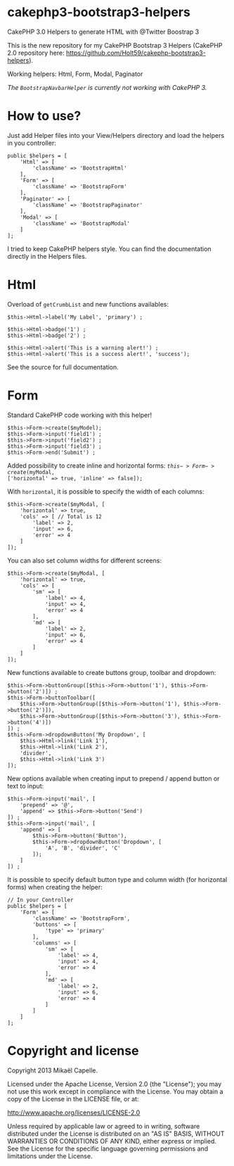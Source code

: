 cakephp3-bootstrap3-helpers
===========================

CakePHP 3.0 Helpers to generate HTML with @Twitter Boostrap 3

This is the new repository for my CakePHP Bootstrap 3 Helpers (CakePHP 2.0 repository here: https://github.com/Holt59/cakephp-bootstrap3-helpers).

Working helpers: Html, Form, Modal, Paginator

<i>The <code>BootstrapNavbarHelper</code> is currently not working with CakePHP 3.</i>

How to use?
===========

Just add Helper files into your View/Helpers directory and load the helpers in you controller:
<pre><code>public $helpers = [
    'Html' => [
        'className' => 'BootstrapHtml'
    ],
    'Form' => [
        'className' => 'BootstrapForm'
    ],
    'Paginator' => [
        'className' => 'BootstrapPaginator'
    ],
    'Modal' => [
        'className' => 'BootstrapModal'
    ]
];</code></pre>

I tried to keep CakePHP helpers style. You can find the documentation directly in the Helpers files.

Html
====

Overload of <code>getCrumbList</code> and new functions availables:

<pre><code>$this->Html->label('My Label', 'primary') ;

$this->Html->badge('1') ;
$this->Html->badge('2') ;

$this->Html->alert('This is a warning alert!') ;
$this->Html->alert('This is a success alert!', 'success');</code></pre>

See the source for full documentation.

Form
====

Standard CakePHP code working with this helper!

<pre><code>$this->Form->create($myModel);
$this->Form->input('field1') ;
$this->Form->input('field2') ;
$this->Form->input('field3') ;
$this->Form->end('Submit') ;</code></pre>

Added possibility to create inline and horizontal forms: <code>$this->Form->create($myModal, ['horizontal' => true, 'inline' => false]);</code>

With <code>horizontal</code>, it is possible to specify the width of each columns:
<pre><code>$this->Form->create($myModal, [
    'horizontal' => true,
    'cols' => [ // Total is 12
        'label' => 2,
        'input' => 6,
        'error' => 4
    ]
]);</code></pre>

You can also set column widths for different screens:
<pre><code>$this->Form->create($myModal, [
    'horizontal' => true,
    'cols' => [ 
        'sm' => [
            'label' => 4,
            'input' => 4,
            'error' => 4
        ],
        'md' => [
            'label' => 2,
            'input' => 6,
            'error' => 4
        ]
    ]
]);</code></pre>

New functions available to create buttons group, toolbar and dropdown:
<pre><code>$this->Form->buttonGroup([$this->Form->button('1'), $this->Form->button('2')]) ;
$this->Form->buttonToolbar([
    $this->Form->buttonGroup([$this->Form->button('1'), $this->Form->button('2')]),
    $this->Form->buttonGroup([$this->Form->button('3'), $this->Form->button('4')])
]) ;
$this->Form->dropdownButton('My Dropdown', [
    $this->Html->link('Link 1'),
    $this->Html->link('Link 2'),
    'divider',
    $this->Html->link('Link 3')
]);</code></pre>

New options available when creating input to prepend / append button or text to input:
<pre><code>$this->Form->input('mail', [
    'prepend' => '@', 
    'append' => $this->Form->button('Send')
]) ;
$this->Form->input('mail', [
    'append' => [
        $this->Form->button('Button'),
        $this->Form->dropdownButton('Dropdown', [
            'A', 'B', 'divider', 'C'
        ]);
    ]
]) ;</code></pre>

It is possible to specify default button type and column width (for horizontal forms) when creating the helper:
<pre><code>// In your Controller
public $helpers = [
    'Form' => [
        'className' => 'BootstrapForm',
        'buttons' => [
            'type' => 'primary'
        ],
        'columns' => [
            'sm' => [
                'label' => 4,
                'input' => 4,
                'error' => 4
            ],
            'md' => [
                'label' => 2,
                'input' => 6,
                'error' => 4
            ]
        ]
    ]
];</code></pre>

Copyright and license
=====================

Copyright 2013 Mikaël Capelle.

Licensed under the Apache License, Version 2.0 (the "License"); you may not use this work except in compliance with the License. You may obtain a copy of the License in the LICENSE file, or at:

http://www.apache.org/licenses/LICENSE-2.0

Unless required by applicable law or agreed to in writing, software distributed under the License is distributed on an "AS IS" BASIS, WITHOUT WARRANTIES OR CONDITIONS OF ANY KIND, either express or implied. See the License for the specific language governing permissions and limitations under the License.
